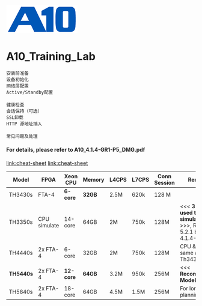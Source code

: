 ![](/Images/A10-NewLogos-Blue-NoReg-RGB-50.png)
---

# A10_Training_Lab
```
安装前准备
设备初始化
网络层配置
Active/Standby配置

健康检查
会话保持（可选）
SSL卸载
HTTP 源地址插入

常见问题及处理
```

#### For details, please refer to A10_4.1.4-GR1-P5_DMG.pdf


[link:cheat-sheet](https://www.interviewbit.com/markdown-cheat-sheet/#text-styles)
[link:cheat-sheet](https://www.markdownguide.org/cheat-sheet/)

| Model | FPGA | Xeon CPU | Memory | L4CPS | L7CPS | Conn Session | Remarks |
|---|---|---|---|---|---|---|---|
| TH3430s | FTA-4 | **6-core** | **32GB** | 2.5M | 620k | 128 M | |
| TH3350s | CPU simulate | 14-core | 64GB | 2M | 750k | 128M | <<< **3 CPUs used to simulate FPGA** >>>, Running 5.2.1 but NOT 4.1.4-GR1 |
| TH4440s | 2x FTA-4 | 6-core | 32GB | 2M | 750k | 128M | CPU & Memory same as Th3430s |
| **TH5440s** | 2x FTA-4 | **12-core** | **64GB** | 3.2M | 950k | 256M | <<< **Recommended Model** >>> |
| TH5840s | 2x FTA-4 | 18-core | 64GB | 4.5M | 1.5M | 256M | For long term planning |

